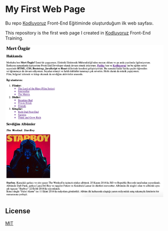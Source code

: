 # My First Web Page

Bu repo [Kodluyoruz](https://www.kodluyoruz.org) Front-End Eğitiminde oluşturduğum ilk web sayfası.

This repository is the first web page I created in [Kodluyoruz](https://www.kodluyoruz.org) Front-End Training.


![Foto](Figure/firstwebpage.png)

## License
[MIT](https://choosealicense.com/licenses/mit/)
